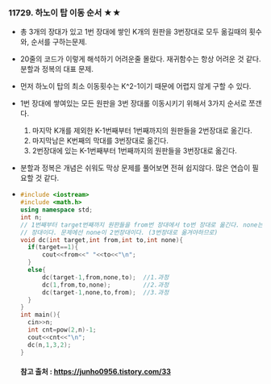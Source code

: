 ### 11729. 하노이 탑 이동 순서 ★★

- 총 3개의 장대가 있고 1번 장대에 쌓인 K개의 원판을 3번장대로 모두 옮길때의 횟수와, 순서를 구하는문제.

- 20줄의 코드가 이렇게 해석하기 어려운줄 몰랐다. 재귀함수는 항상 어려운 것 같다. 분할과 정복의 대표 문제.

- 먼저 하노이 탑의 최소 이동횟수는 K^2-1이기 때문에 어렵지 않게 구할 수 있다.

- 1번 장대에 쌓여있는 모든 원판을 3번 장대롤 이동시키기 위해서 3가지 순서로 쪼갠다.

  1. 마지막 K개를 제외한 K-1번째부터 1번째까지의 원판들을 2번장대로 옮긴다.
  2. 마지막남은 K번째의 막대를 3번장대로 옮긴다.
  3. 2번장대에 있는 K-1번째부터 1번째까지의 원판들을 3번장대로 옮긴다.

- 분할과 정복은 개념은 쉬워도 막상 문제를 풀어보면 전혀 쉽지않다. 많은 연습이 필요할 것 같다.

- ```C++
  #include <iostream>
  #include <math.h>
  using namespace std;
  int n;
  // 1번째부터 target번째까지 원판들을 from번 장대에서 to번 장대로 옮긴다. none는 목표가 아닌
  // 장대이다. 문제에선 none이 2번장대이다. (3번장대로 옮겨야하므로)
  void dc(int target,int from,int to,int none){
  	if(target==1){
  		cout<<from<<" "<<to<<"\n";
  	}
  	else{
  		dc(target-1,from,none,to);  //1.과정
  		dc(1,from,to,none);			//2.과정
  		dc(target-1,none,to,from);	//3.과정
  	}
  }
  int main(){
  	cin>>n;
  	int cnt=pow(2,n)-1;
  	cout<<cnt<<"\n";
  	dc(n,1,3,2);
  }
  ```

  #### 참고 출처 :   https://junho0956.tistory.com/33 

